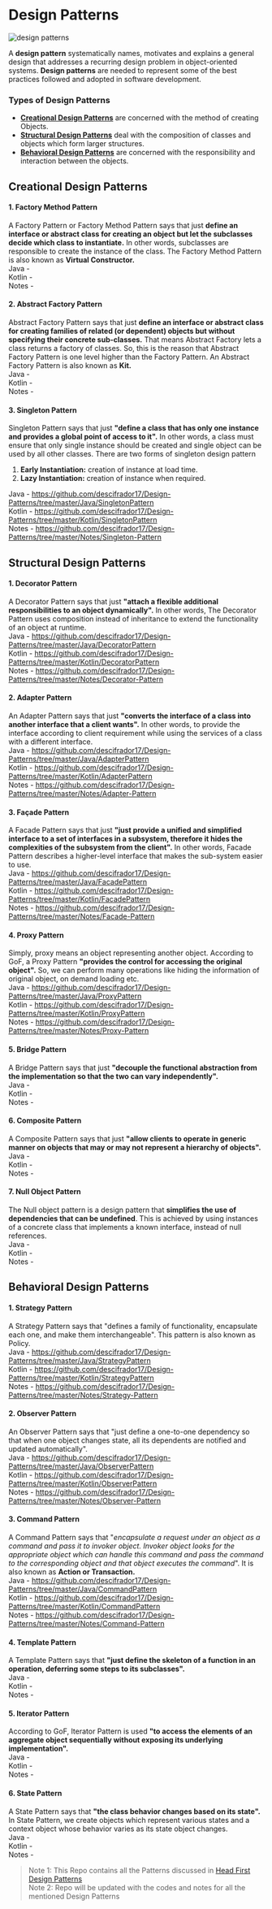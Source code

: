 # Design Patterns
![design patterns](https://user-images.githubusercontent.com/35165993/119651970-2f43f080-be43-11eb-8333-25cb566a3429.png)

A **design pattern** systematically names, motivates and explains a general design that addresses a recurring design problem in object-oriented systems. **Design patterns** are needed to represent some of the best practices followed and adopted in software development.

### Types of Design Patterns
- [**Creational Design Patterns**](#Creational-Design-Patterns) are concerned with the method of creating Objects.
- [**Structural Design Patterns**](#Structural-Design-Patterns) deal with the composition of classes and objects which form larger structures.
- [**Behavioral Design Patterns**](#Behavioral-Design-Patterns) are concerned with the responsibility and interaction between the objects.

## Creational Design Patterns

#### 1. Factory Method Pattern  
A Factory Pattern or Factory Method Pattern says that just  **define an interface or abstract class for creating an object but let the subclasses decide which class to instantiate.**  In other words, subclasses are responsible to create the instance of the class. The Factory Method Pattern is also known as  **Virtual Constructor.**  
Java -  
Kotlin -  
Notes -  
#### 2. Abstract Factory Pattern  
Abstract Factory Pattern says that just  **define an interface or abstract class for creating families of related (or dependent) objects but without specifying their concrete sub-classes.** That means Abstract Factory lets a class returns a factory of classes. So, this is the reason that Abstract Factory Pattern is one level higher than the Factory Pattern. An Abstract Factory Pattern is also known as  **Kit.**  
Java -  
Kotlin -  
Notes -  
#### 3. Singleton Pattern  
Singleton Pattern says that just **"define a class that has only one instance and provides a global point of access to it".** In other words, a class must ensure that only single instance should be created and single object can be used by all other classes. There are two forms of singleton design pattern
1. **Early Instantiation:**  creation of instance at load time.
2. **Lazy Instantiation:**  creation of instance when required.  
  
Java - https://github.com/descifrador17/Design-Patterns/tree/master/Java/SingletonPattern  
Kotlin - https://github.com/descifrador17/Design-Patterns/tree/master/Kotlin/SingletonPattern  
Notes - https://github.com/descifrador17/Design-Patterns/tree/master/Notes/Singleton-Pattern  

## Structural Design Patterns

#### 1. Decorator Pattern  
A Decorator Pattern says that just  **"attach a flexible additional responsibilities to an object dynamically".** In other words, The Decorator Pattern uses composition instead of inheritance to extend the functionality of an object at runtime.  
Java -  https://github.com/descifrador17/Design-Patterns/tree/master/Java/DecoratorPattern  
Kotlin -  https://github.com/descifrador17/Design-Patterns/tree/master/Kotlin/DecoratorPattern  
Notes -  https://github.com/descifrador17/Design-Patterns/tree/master/Notes/Decorator-Pattern  
#### 2. Adapter Pattern  
An Adapter Pattern says that just  **"converts the interface of a class into another interface that a client wants".** In other words, to provide the interface according to client requirement while using the services of a class with a different interface.  
Java -  https://github.com/descifrador17/Design-Patterns/tree/master/Java/AdapterPattern  
Kotlin -  https://github.com/descifrador17/Design-Patterns/tree/master/Kotlin/AdapterPattern  
Notes -  https://github.com/descifrador17/Design-Patterns/tree/master/Notes/Adapter-Pattern  
#### 3. Façade Pattern  
A Facade Pattern says that just  **"just provide a unified and simplified interface to a set of interfaces in a subsystem, therefore it hides the complexities of the subsystem from the client".** In other words, Facade Pattern describes a higher-level interface that makes the sub-system easier to use.  
Java -  https://github.com/descifrador17/Design-Patterns/tree/master/Java/FacadePattern  
Kotlin -  https://github.com/descifrador17/Design-Patterns/tree/master/Kotlin/FacadePattern  
Notes -  https://github.com/descifrador17/Design-Patterns/tree/master/Notes/Facade-Pattern  
#### 4. Proxy Pattern  
Simply, proxy means an object representing another object. According to GoF, a Proxy Pattern  **"provides the control for accessing the original object".** So, we can perform many operations like hiding the information of original object, on demand loading etc.  
Java -  https://github.com/descifrador17/Design-Patterns/tree/master/Java/ProxyPattern  
Kotlin -  https://github.com/descifrador17/Design-Patterns/tree/master/Kotlin/ProxyPattern  
Notes -  https://github.com/descifrador17/Design-Patterns/tree/master/Notes/Proxy-Pattern  
#### 5. Bridge Pattern  
A Bridge Pattern says that just **"decouple the functional abstraction from the implementation so that the two can vary independently".**  
Java -  
Kotlin -  
Notes -  
#### 6. Composite Pattern  
A Composite Pattern says that just **"allow clients to operate in generic manner on objects that may or may not represent a hierarchy of objects".**  
Java -  
Kotlin -  
Notes -  
#### 7. Null Object Pattern  
The Null object pattern is a design pattern that **simplifies the use of dependencies that can be undefined**. This is achieved by using instances of a concrete class that implements a known interface, instead of null references.  
Java -  
Kotlin -  
Notes -  

## Behavioral Design Patterns

#### 1. Strategy Pattern
A Strategy Pattern says that "defines a family of functionality, encapsulate each one, and make them interchangeable". This pattern is also known as Policy.  
Java - https://github.com/descifrador17/Design-Patterns/tree/master/Java/StrategyPattern  
Kotlin - https://github.com/descifrador17/Design-Patterns/tree/master/Kotlin/StrategyPattern  
Notes - https://github.com/descifrador17/Design-Patterns/tree/master/Notes/Strategy-Pattern  
#### 2. Observer Pattern
An Observer Pattern says that "just define a one-to-one dependency so that when one object changes state, all its dependents are notified and updated automatically".  
Java - https://github.com/descifrador17/Design-Patterns/tree/master/Java/ObserverPattern  
Kotlin - https://github.com/descifrador17/Design-Patterns/tree/master/Kotlin/ObserverPattern     
Notes - https://github.com/descifrador17/Design-Patterns/tree/master/Notes/Observer-Pattern  

#### 3. Command Pattern  
A Command Pattern says that "_encapsulate a request under an object as a command and pass it to invoker object. Invoker object looks for the appropriate object which can handle this command and pass the command to the corresponding object and that object executes the command_". It is also known as  **Action or Transaction.**  
Java -  https://github.com/descifrador17/Design-Patterns/tree/master/Java/CommandPattern  
Kotlin -  https://github.com/descifrador17/Design-Patterns/tree/master/Kotlin/CommandPattern  
Notes -  https://github.com/descifrador17/Design-Patterns/tree/master/Notes/Command-Pattern  
#### 4. Template Pattern  
A Template Pattern says that **"just define the skeleton of a function in an operation, deferring some steps to its subclasses".**  
Java -  
Kotlin -  
Notes -  
#### 5. Iterator Pattern  
According to GoF, Iterator Pattern is used **"to access the elements of an aggregate object sequentially without exposing its underlying implementation".**  
Java -  
Kotlin -  
Notes -  
#### 6. State Pattern  
A State Pattern says that **"the class behavior changes based on its state".** In State Pattern, we create objects which represent various states and a context object whose behavior varies as its state object changes.  
Java -  
Kotlin -  
Notes -  

>Note 1: This Repo contains all the Patterns discussed in [Head First Design Patterns](https://www.oreilly.com/library/view/head-first-design/0596007124/)  
>Note 2: Repo will be updated with the codes and notes for all the mentioned Design Patterns


